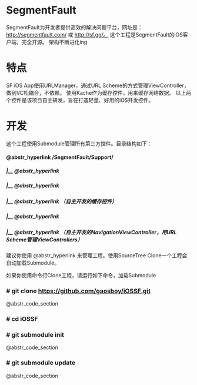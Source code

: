 # SegmentFault

SegmentFault为开发者提供高效的解决问题平台，网址是：http://segmentfault.com/ 或 http://sf.gg/。 这个工程是SegmentFault的iOS客户端，完全开源。 架构不断进化ing

# 特点

SF iOS App使用URLManager，通过URL Scheme的方式管理ViewController，做到VC松耦合，不依赖。 使用Kache作为缓存控件，用来缓存网络数据。 以上两个控件是该项目自主研发，旨在打造轻量、好用的iOS开发控件。

# 开发

这个工程使用Submodule管理所有第三方控件。目录结构如下：

####  @abstr_hyperlink /SegmentFault/Support/

##### |__ @abstr_hyperlink 

##### |__ @abstr_hyperlink 

##### |__ @abstr_hyperlink （自主开发的缓存控件）

##### |__ @abstr_hyperlink 

##### |__ @abstr_hyperlink （自主开发的NavigationViewController，用URL Scheme管理ViewControllers）

建议你使用 @abstr_hyperlink 来管理工程。使用SourceTree Clone一个工程会自动加载Submodule。

如果你使用命令行Clone工程，请运行如下命令，加载Submodule

### # git clone https://github.com/gaosboy/iOSSF.git

@abstr_code_section 

### # cd iOSSF

### # git submodule init

@abstr_code_section 

### # git submodule update

@abstr_code_section 
